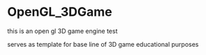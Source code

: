 # OpenGL_3DGame
this is an open gl 3D game engine test

serves as template for base line of 3D game 
educational purposes
